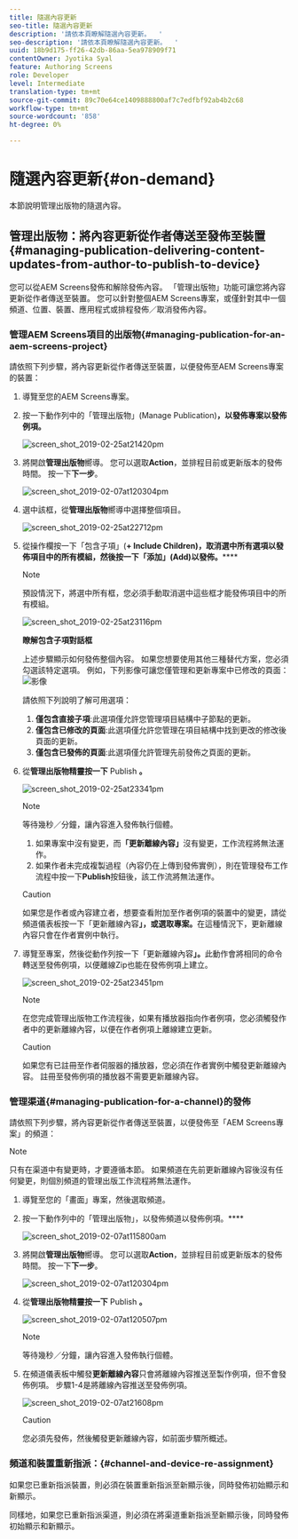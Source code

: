 ```yaml
---
title: 隨選內容更新
seo-title: 隨選內容更新
description: '請依本頁瞭解隨選內容更新。  '
seo-description: '請依本頁瞭解隨選內容更新。  '
uuid: 18b9d175-ff26-42db-86aa-5ea978909f71
contentOwner: Jyotika Syal
feature: Authoring Screens
role: Developer
level: Intermediate
translation-type: tm+mt
source-git-commit: 89c70e64ce1409888800af7c7edfbf92ab4b2c68
workflow-type: tm+mt
source-wordcount: '858'
ht-degree: 0%

---
```



# 隨選內容更新{#on-demand}

本節說明管理出版物的隨選內容。

## 管理出版物：將內容更新從作者傳送至發佈至裝置{#managing-publication-delivering-content-updates-from-author-to-publish-to-device}

您可以從AEM Screens發佈和解除發佈內容。 「管理出版物」功能可讓您將內容更新從作者傳送至裝置。 您可以針對整個AEM Screens專案，或僅針對其中一個頻道、位置、裝置、應用程式或排程發佈／取消發佈內容。

### 管理AEM Screens項目的出版物{#managing-publication-for-an-aem-screens-project}

請依照下列步驟，將內容更新從作者傳送至裝置，以便發佈至AEM Screens專案的裝置：

1. 導覽至您的AEM Screens專案。
1. 按一下動作列中的「管理出版物」(Manage Publication)**，以發佈專案以發佈例項。**

   ![screen_shot_2019-02-25at21420pm](assets/screen_shot_2019-02-25at21420pm.png)

1. 將開啟&#x200B;**管理出版物**&#x200B;嚮導。 您可以選取&#x200B;**Action**，並排程目前或更新版本的發佈時間。 按一下&#x200B;**下一步**。

   ![screen_shot_2019-02-07at120304pm](assets/screen_shot_2019-02-07at120304pm.png)

1. 選中該框，從&#x200B;**管理出版物**&#x200B;嚮導中選擇整個項目。

   ![screen_shot_2019-02-25at22712pm](assets/screen_shot_2019-02-25at22712pm.png)

1. 從操作欄按一下「包含子項」(**+ Include Children)，取消選中所有選項以發佈項目中的所有模組，然後按一下「添加」(Add)以發佈。******

   >[!NOTE]
   >
   >預設情況下，將選中所有框，您必須手動取消選中這些框才能發佈項目中的所有模組。

   ![screen_shot_2019-02-25at23116pm](assets/screen_shot_2019-02-25at23116pm.png)

   **瞭解包含子項對話框**

   上述步驟顯示如何發佈整個內容。 如果您想要使用其他三種替代方案，您必須勾選該特定選項。
例如，下列影像可讓您僅管理和更新專案中已修改的頁面：
   ![影像](assets/author-publish-manage.png)

   請依照下列說明了解可用選項：

   1. **僅包含直接子項**:此選項僅允許您管理項目結構中子節點的更新。
   1. **僅包含已修改的頁面**:此選項僅允許您管理在項目結構中找到更改的修改後頁面的更新。
   1. **僅包含已發佈的頁面**:此選項僅允許管理先前發佈之頁面的更新。


1. 從&#x200B;**管理出版物精靈按一下** Publish **。**

   ![screen_shot_2019-02-25at23341pm](assets/screen_shot_2019-02-25at23341pm.png)

   >[!NOTE]
   >
   >等待幾秒／分鐘，讓內容進入發佈執行個體。
   >
   >
   >    1. 如果專案中沒有變更，而&#x200B;**「更新離線內容」**&#x200B;沒有變更，工作流程將無法運作。
   >    1. 如果作者未完成複製過程（內容仍在上傳到發佈實例），則在管理發布工作流程中按一下&#x200B;**Publish**&#x200B;按鈕後，該工作流將無法運作。


   >[!CAUTION]
   >如果您是作者或內容建立者，想要查看附加至作者例項的裝置中的變更，請從頻道儀表板按一下「更新離線內容&#x200B;**」，或選取專案。**&#x200B;在這種情況下，更新離線內容只會在作者實例中執行。

1. 導覽至專案，然後從動作列按一下「更新離線內容&#x200B;**」。**&#x200B;此動作會將相同的命令轉送至發佈例項，以便離線Zip也能在發佈例項上建立。

   ![screen_shot_2019-02-25at23451pm](assets/screen_shot_2019-02-25at23451pm.png)


   >[!NOTE]
   >
   >在您完成管理出版物工作流程後，如果有播放器指向作者例項，您必須觸發作者中的更新離線內容，以便在作者例項上離線建立更新。

   >[!CAUTION]
   >
   >如果您有已註冊至作者伺服器的播放器，您必須在作者實例中觸發更新離線內容。 註冊至發佈例項的播放器不需要更新離線內容。

### 管理渠道{#managing-publication-for-a-channel}的發佈

請依照下列步驟，將內容更新從作者傳送至裝置，以便發佈至「AEM Screens專案」的頻道：

>[!NOTE]
>
>只有在渠道中有變更時，才要遵循本節。 如果頻道在先前更新離線內容後沒有任何變更，則個別頻道的管理出版工作流程將無法運作。

1. 導覽至您的「畫面」專案，然後選取頻道。
1. 按一下動作列中的「管理出版物」，以發佈頻道以發佈例項。****

   ![screen_shot_2019-02-07at115800am](assets/screen_shot_2019-02-07at115800am.png)

1. 將開啟&#x200B;**管理出版物**&#x200B;嚮導。 您可以選取&#x200B;**Action**，並排程目前或更新版本的發佈時間。 按一下&#x200B;**下一步**。

   ![screen_shot_2019-02-07at120304pm](assets/screen_shot_2019-02-07at120304pm.png)

1. 從&#x200B;**管理出版物精靈按一下** Publish **。**

   ![screen_shot_2019-02-07at120507pm](assets/screen_shot_2019-02-07at120507pm.png)

   >[!NOTE]
   >
   >等待幾秒／分鐘，讓內容進入發佈執行個體。

1. 在頻道儀表板中觸發&#x200B;**更新離線內容**&#x200B;只會將離線內容推送至製作例項，但不會發佈例項。 步驟1-4是將離線內容推送至發佈例項。

   ![screen_shot_2019-02-07at21608pm](assets/screen_shot_2019-02-07at21608pm.png)

   >[!CAUTION]
   >
   >您必須先發佈，然後觸發更新離線內容，如前面步驟所概述。

### 頻道和裝置重新指派：{#channel-and-device-re-assignment}

如果您已重新指派裝置，則必須在裝置重新指派至新顯示後，同時發佈初始顯示和新顯示。

同樣地，如果您已重新指派渠道，則必須在將渠道重新指派至新顯示後，同時發佈初始顯示和新顯示。